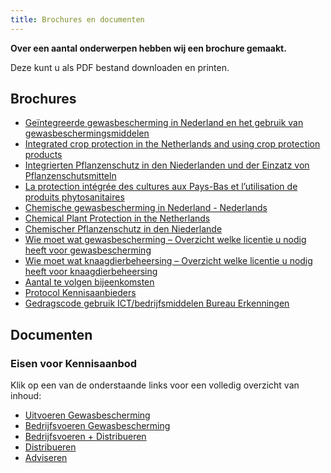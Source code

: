 ```yaml
---
title: Brochures en documenten
---
```


**Over een aantal onderwerpen hebben wij een brochure gemaakt.**

Deze kunt u als PDF bestand downloaden en printen.

## Brochures

- [Geïntegreerde gewasbescherming in Nederland en het gebruik van gewasbeschermingsmiddelen](https://administratie.erkenningen.nl/Portals/1/Brochures/Folder_Licenties_gewasbescherming_ndls_a5.pdf)
- [Integrated crop protection in the Netherlands and using crop protection products](https://administratie.erkenningen.nl/Portals/1/Brochures/Folder_Licenties_gewasbescherming_engels_a5.pdf)
- [Integrierten Pflanzenschutz in den Niederlanden und der Einzatz von Pflanzenschutsmitteln](https://administratie.erkenningen.nl/Portals/1/Brochures/Folder_Licenties_gewasbescherming_Duits_a5.pdf)
- [La protection intégrée des cultures aux Pays-Bas et l’utilisation de produits phytosanitaires](https://administratie.erkenningen.nl/Portals/1/Brochures/Folder_Licenties_gewasbescherming_Frans_a5.pdf)
- [Chemische gewasbescherming in Nederland - Nederlands](https://administratie.erkenningen.nl/LinkClick.aspx?fileticket=K0CarsgSAaw%3d&tabid=152&portalid=1&mid=573)
- [Chemical Plant Protection in the Netherlands](https://administratie.erkenningen.nl/LinkClick.aspx?fileticket=Uaz4dH0cP3s%3d&tabid=152&portalid=1&mid=573)
- [Chemischer Pflanzenschutz in den Niederlande](https://administratie.erkenningen.nl/LinkClick.aspx?fileticket=UKG4qsg-m08%3d&tabid=152&portalid=1&mid=573)
- [Wie moet wat gewasbescherming – Overzicht welke licentie u nodig heeft voor gewasbescherming](https://administratie.erkenningen.nl/LinkClick.aspx?fileticket=x-A1ZbfC7Wo%3d&tabid=152&portalid=1&mid=573)
- [Wie moet wat knaagdierbeheersing – Overzicht welke licentie u nodig heeft voor knaagdierbeheersing](https://administratie.erkenningen.nl/LinkClick.aspx?fileticket=eFqRDAdU_H8%3d&tabid=152&portalid=1&mid=573)
- [Aantal te volgen bijeenkomsten](https://administratie.erkenningen.nl/Portals/1/20191031%20Verlengingseisen%20bewijzen%20van%20vakbekwaamheid.docx)
- [Protocol Kennisaanbieders](https://administratie.erkenningen.nl/Portals/1/20200331%20Protocol%20voor%20kennisaanbieders.doc)
- [Gedragscode gebruik ICT/bedrijfsmiddelen Bureau Erkenningen](https://administratie.erkenningen.nl/Portals/1/20200408%20Gedragscode%20gebruik%20%20ICT%20Bedrijfsmiddelen%20BE%20Versie%202020APR.pdf)

## Documenten

### Eisen voor Kennisaanbod

Klik op een van de onderstaande links voor een volledig overzicht van inhoud:

- [Uitvoeren Gewasbescherming](https://administratie.erkenningen.nl/Portals/1/20170913%201%20uitvoeren%20gewasbescherming%20eindtermen%20-%20vaardigheden.doc)
- [Bedrijfsvoeren Gewasbescherming](https://administratie.erkenningen.nl/Portals/1/20170913%202%20bedrijfsvoeren%20gewasbescherming%20eindtermen%20-%20vaardigheden.doc)
- [Bedrijfsvoeren + Distribueren](https://administratie.erkenningen.nl/Portals/1/20170913%203%20bedrijfsvoeren%20gewasbescherming%20en%20distribueren%20bestrijdingsmiddelen%20eindtermen%20-%20vaardigheden.doc)
- [Distribueren](https://administratie.erkenningen.nl/Portals/1/20170913%204%20distribueren%20bestrijdingsmiddelen%20eindtermen%20-%20vaardigheden.doc)
- [Adviseren](https://administratie.erkenningen.nl/Portals/1/20191001%20eindtermen%20en%20vaardigheden%20Adviseren%20Gewasbescherming.docx)
